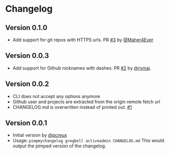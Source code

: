 # Changelog

## Version 0.1.0

* Add support for git repos with HTTPS urls. PR [#3][] by [@Maher4Ever][]

## Version 0.0.3

* Add support for Github nicknames with dashes. PR [#2][] by [@rymai][].

## Version 0.0.2

* CLI does not accept any options anymore
* Github user and projects are extracted from the origin remote fetch
  url
* CHANGELOG.md is overwritten instead of printed out. [#1][]


## Version 0.0.1

* Initial version by [@pcreux][]
* Usage: `pimpmychangelog gregbell activeadmin CHANGELOG.md`
This would output the pimped version of the changelog.
<!--- The following link definition list is generated by PimpMyChangelog --->
[#1]: https://github.com/com/pcreux/issues/1
[#2]: https://github.com/com/pcreux/issues/2
[#3]: https://github.com/com/pcreux/issues/3
[@Maher4Ever]: https://github.com/Maher4Ever
[@pcreux]: https://github.com/pcreux
[@rymai]: https://github.com/rymai